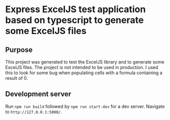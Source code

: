 # Express ExcelJS test application based on typescript to generate some ExcelJS files

## Purpose

This project was generated to test the ExcelJS library and to generate some ExcelJS files. The project is not intended to be used in production.
I used this to look for some bug when populating cells with a formula containing a result of 0.

## Development server

Run `npm run build` followed by `npm run start-dev` for a dev server. Navigate to `http://127.0.0.1:5000/`.
